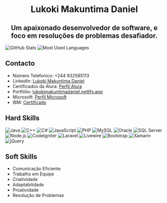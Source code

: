 <div align="center">
  <h1>Lukoki Makuntima Daniel</h1>
  <h2>Um apaixonado desenvolvedor de software, e foco em resoluções de problemas desafiador.</h2>
</div>
  
  ![GitHub Stats](https://github-readme-stats.vercel.app/api?username=LukokiMakuntimaDaniel)
  ![Most Used Languages](https://github-readme-stats.vercel.app/api/top-langs/?username=LukokiMakuntimaDaniel&hide_progress=true)

  ## Contacto

  - Número Telefonico: +244 932585113
  - LinkedIn: [Lukoki Makuntima Daniel](https://www.linkedin.com/in/lukokidaniel/)
  - Certificados da Alura: [Perfil Alura](https://cursos.alura.com.br/user/lukokimakuntimadaniel/fullCertificate/ee12c231c350068397ac8dfd32c7b183)
  - Portfólio: [lukokimakuntimadaniel.netlify.app](https://lukokimakuntimadaniel.netlify.app/)
  - Microsoft: [Perfil Microsoft](https://learn.microsoft.com/pt-pt/users/84862438/)
  - IBM: [Certificado](https://www.credly.com/badges/ab51e32d-7fb5-4a0f-99c4-45f21002fa22/linked_in_profile/)

  ## Hard Skills

  ![Java](https://img.shields.io/badge/Java-Expert-orange) ![C++](https://img.shields.io/badge/C++-Expert-brightgreen) ![C#](https://img.shields.io/badge/C%23-Expert-blue) ![JavaScript](https://img.shields.io/badge/JavaScript-Expert-yellow) ![PHP](https://img.shields.io/badge/PHP-Expert-purple) ![MySQL](https://img.shields.io/badge/MySQL-Expert-blue) ![Oracle](https://img.shields.io/badge/Oracle-Expert-red) ![SQL Server](https://img.shields.io/badge/SQL%20Server-Expert-yellow) ![Node.js](https://img.shields.io/badge/Node.js-Expert-green) ![CodeIgniter](https://img.shields.io/badge/CodeIgniter-Expert-red) ![Laravel](https://img.shields.io/badge/Laravel-Expert-orange) ![Livewire](https://img.shields.io/badge/Livewire-Expert-blue) ![Bootstrap](https://img.shields.io/badge/Bootstrap-Expert-purple) ![Xamarin](https://img.shields.io/badge/Xamarin-Expert-brightgreen) ![jQuery](https://img.shields.io/badge/jQuery-Expert-blue)

  ## Soft Skills

  - Comunicação Eficiente
  - Trabalho em Equipe
  - Criatividade
  - Adaptabilidade
  - Proatividade
  - Resolução de Problemas

